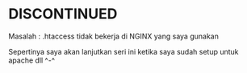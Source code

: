 # DISCONTINUED

Masalah :
.htaccess tidak bekerja di NGINX yang saya gunakan


Sepertinya saya akan lanjutkan seri ini ketika saya sudah setup untuk apache dll ^-^
